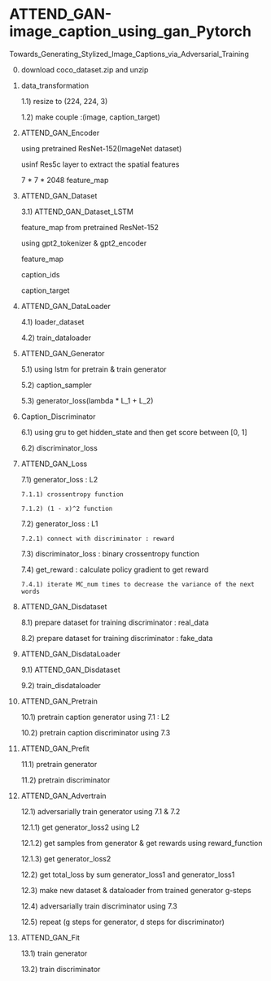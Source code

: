 # ATTEND_GAN-image_caption_using_gan_Pytorch

Towards_Generating_Stylized_Image_Captions_via_Adversarial_Training

 0) download coco_dataset.zip and unzip

 1) data_transformation

     1.1) resize to (224, 224, 3)
 
     1.2) make couple :(image, caption_target)

 2) ATTEND_GAN_Encoder
  
      using pretrained ResNet-152(ImageNet dataset)
  
      usinf Res5c layer to extract the spatial features
  
      7 * 7 * 2048 feature_map 

 3) ATTEND_GAN_Dataset
 
     3.1) ATTEND_GAN_Dataset_LSTM
  
     feature_map from pretrained ResNet-152
  
     using gpt2_tokenizer & gpt2_encoder
  
     feature_map
  
     caption_ids
  
     caption_target

 4) ATTEND_GAN_DataLoader
 
     4.1) loader_dataset
 
     4.2) train_dataloader


 5) ATTEND_GAN_Generator
 
     5.1) using lstm for pretrain & train generator
 
     5.2) caption_sampler
 
     5.3) generator_loss(lambda * L_1 + L_2)
 
 6) Caption_Discriminator
 
     6.1) using gru to get hidden_state and then get score between [0, 1]
 
     6.2) discriminator_loss

 7) ATTEND_GAN_Loss
 
     7.1) generator_loss : L2
 
        7.1.1) crossentropy function 
 
        7.1.2) (1 - x)^2 function


     7.2) generator_loss : L1
 
        7.2.1) connect with discriminator : reward


     7.3) discriminator_loss : binary crossentropy function

     7.4) get_reward : calculate policy gradient to get reward

        7.4.1) iterate MC_num times to decrease the variance of the next words


 8) ATTEND_GAN_Disdataset
 
     8.1) prepare dataset for training discriminator : real_data 
 
     8.2) prepare dataset for training discriminator : fake_data

 9) ATTEND_GAN_DisdataLoader
 
     9.1) ATTEND_GAN_Disdataset
 
     9.2) train_disdataloader

 10) ATTEND_GAN_Pretrain
 
     10.1) pretrain caption generator using 7.1 : L2
 
     10.2) pretrain caption discriminator using 7.3 

 11) ATTEND_GAN_Prefit
 
     11.1) pretrain generator
 
     11.2) pretrain discriminator
     
 12) ATTEND_GAN_Advertrain
     
     12.1) adversarially train generator using 7.1 & 7.2
     
        12.1.1) get generator_loss2 using L2
     
        12.1.2) get samples from generator & get rewards using reward_function
        
        12.1.3) get generator_loss2
 
     12.2) get total_loss by sum generator_loss1 and generator_loss1

     12.3) make new dataset & dataloader from trained generator g-steps

     12.4) adversarially train discriminator using 7.3 
     
     12.5) repeat (g steps for generator, d steps for discriminator)

 13) ATTEND_GAN_Fit
 
     13.1) train generator
 
     13.2) train discriminator
